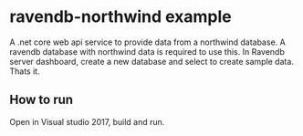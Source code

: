 # ravendb-northwind example

A .net core web api service to provide data from a northwind database.
A ravendb database with northwind data is required to use this. In Ravendb server dashboard, create a new database and select to create sample data. Thats it.

## How to run

Open in Visual studio 2017, build and run.
